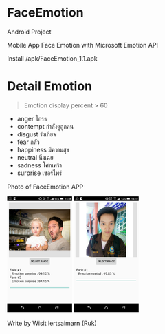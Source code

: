 # FaceEmotion
Android Project 

Mobile App Face Emotion with Microsoft Emotion API

Install /apk/FaceEmotion_1.1.apk

# Detail Emotion 
> Emotion display percent > 60 
- anger โกรธ 
- contempt กำลังดูถูกคน
- disgust รังเกียจ
- fear กลัว 
- happiness มีความสุข 
- neutral นิ่งเฉย 
- sadness โศกเศร้า 
- surprise เซอร์ไพร์ 

Photo of FaceEmotion APP

<img src="img/S.png" width="30%"/> <img src="img/2.png" width="30%"/>

Write by Wisit lertsaimarn  (Ruk)
